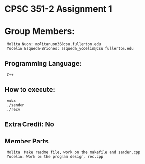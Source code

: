 # CPSC 351-2 Assignment 1 

# Group Members: 
     Molita Nuon: molitanuon36@csu.fullerton.edu
     Yocelin Esqueda-Briones: esqueda_yocelin@csu.fullerton.edu

## Programming Language: 
     C++

## How to execute: 
     make 
     ./sender
     ./recv
     
## Extra Credit: No

## Member Parts
     Molita: Make readme file, work on the makefile and sender.cpp
     Yocelin: Work on the program design, rec.cpp
